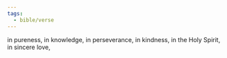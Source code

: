 ```yaml
---
tags:
  - bible/verse
---
```

in pureness, in knowledge, in perseverance, in kindness, in the Holy Spirit, in sincere love,